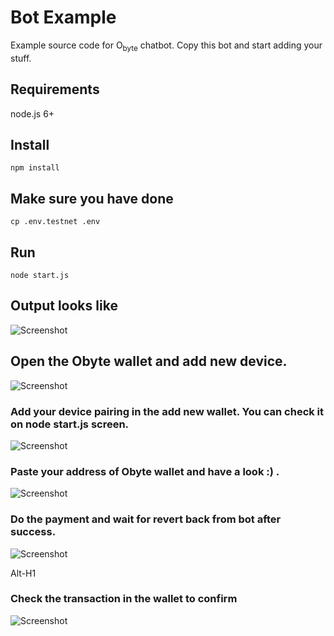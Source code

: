 # Bot Example

Example source code for O<sub>byte</sub> chatbot.  Copy this bot and start adding your stuff.

## Requirements

node.js 6+

## Install
```
npm install
```
## Make sure you have done 
```
cp .env.testnet .env
```

## Run
```
node start.js
```

## Output looks like 

![Screenshot](localhost.png)

## Open the Obyte wallet and add new device. 

![Screenshot](add-device.png)

###  Add your device pairing in the add new wallet. You can check it on node start.js screen.

![Screenshot](DAG-bot.png)

### Paste your address of Obyte wallet and have a look :) .

![Screenshot](pasteyouaddress.png)

### Do the payment and wait for revert back from bot after success.

![Screenshot](waittransaction.png)

Alt-H1

### Check the transaction in the wallet to confirm 

![Screenshot](Sendtransaction.png)




